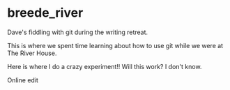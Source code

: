 # breede_river
Dave's fiddling with git during the writing retreat.

This is where we spent time learning about how to use git while we were at The River House.

Here is where I do a crazy experiment!!
Will this work?
I don't know.

Online edit
